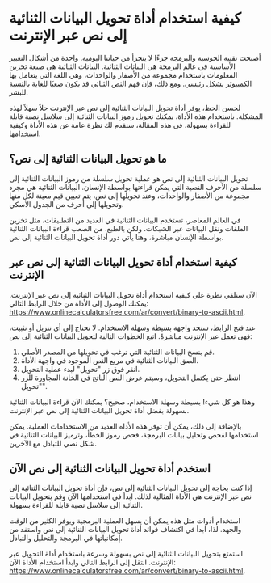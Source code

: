 كيفية استخدام أداة تحويل البيانات الثنائية إلى نص عبر الإنترنت
==============================================================

أصبحت تقنية الحوسبة والبرمجة جزءًا لا يتجزأ من حياتنا اليومية. واحدة من أشكال التعبير الأساسية في عالم البرمجة هي البيانات الثنائية. البيانات الثنائية هي صيغة تخزين المعلومات باستخدام مجموعة من الأصفار والواحدات، وهي اللغة التي يتعامل بها الكمبيوتر بشكل رئيسي. ومع ذلك، فإن فهم النص الثنائي قد يكون صعبًا للغاية بالنسبة للبشر.

لحسن الحظ، يوفر أداة تحويل البيانات الثنائية إلى نص عبر الإنترنت حلاً سهلاً لهذه المشكلة. باستخدام هذه الأداة، يمكنك تحويل رموز البيانات الثنائية إلى سلاسل نصية قابلة للقراءة بسهولة. في هذه المقالة، سنقدم لك نظرة عامة عن هذه الأداة وكيفية استخدامها.

ما هو تحويل البيانات الثنائية إلى نص؟
-------------------------------------

تحويل البيانات الثنائية إلى نص هو عملية تحويل سلسلة من رموز البيانات الثنائية إلى سلسلة من الأحرف النصية التي يمكن قراءتها بواسطة الإنسان. البيانات الثنائية هي مجرد مجموعة من الأصفار والواحدات، وعند تحويلها إلى نص، يتم تعيين قيم معينة لكل منها وتحويلها إلى أحرف من الجدول الأسكي.

في العالم المعاصر، تستخدم البيانات الثنائية في العديد من التطبيقات، مثل تخزين الملفات ونقل البيانات عبر الشبكات. ولكن بالطبع، من الصعب قراءة البيانات الثنائية بواسطة الإنسان مباشرة، وهنا يأتي دور أداة تحويل البيانات الثنائية إلى نص.

كيفية استخدام أداة تحويل البيانات الثنائية إلى نص عبر الإنترنت
--------------------------------------------------------------

الآن سنلقي نظرة على كيفية استخدام أداة تحويل البيانات الثنائية إلى نص عبر الإنترنت. يمكنك الوصول إلى الأداة من خلال الرابط التالي: <https://www.onlinecalculatorsfree.com/ar/convert/binary-to-ascii.html>.

عند فتح الرابط، ستجد واجهة بسيطة وسهلة الاستخدام. لا تحتاج إلى أي تنزيل أو تثبيت، فهي تعمل عبر الإنترنت مباشرةً. اتبع الخطوات التالية لتحويل البيانات الثنائية إلى نص:

1. قم بنسخ البيانات الثنائية التي ترغب في تحويلها من المصدر الأصلي.
2. الصق البيانات الثنائية في مربع النص الموجود في واجهة الأداة.
3. انقر فوق زر "تحويل" لبدء عملية التحويل.
4. انتظر حتى يكتمل التحويل، وسيتم عرض النص الناتج في الخانة المجاورة للزر "تحويل".

وهذا هو كل شيء! بسيطة وسهلة الاستخدام، صحيح؟ يمكنك الآن قراءة البيانات الثنائية بسهولة بفضل أداة تحويل البيانات الثنائية إلى نص عبر الإنترنت.

بالإضافة إلى ذلك، يمكن أن توفر هذه الأداة العديد من الاستخدامات العملية. يمكن استخدامها لفحص وتحليل بيانات البرمجة، فحص رموز الخطأ، وترميز البيانات الثنائية في شكل نصي للتبادل مع الآخرين.

استخدم أداة تحويل البيانات الثنائية إلى نص الآن
-----------------------------------------------

إذا كنت بحاجة إلى تحويل البيانات الثنائية إلى نص، فإن أداة تحويل البيانات الثنائية إلى نص عبر الإنترنت هي الأداة المثالية لذلك. ابدأ في استخدامها الآن وقم بتحويل البيانات الثنائية إلى سلاسل نصية قابلة للقراءة بسهولة.

استخدام أدوات مثل هذه يمكن أن يسهل العملية البرمجية ويوفر الكثير من الوقت والجهد. لذا، ابدأ في اكتشاف فوائد أداة تحويل البيانات الثنائية إلى نص واستفد من إمكانياتها في البرمجة والتحليل والتبادل.

استمتع بتحويل البيانات الثنائية إلى نص بسهولة وسرعة باستخدام أداة التحويل عبر الإنترنت. انتقل إلى الرابط التالي وابدأ استخدام الأداة الآن: <https://www.onlinecalculatorsfree.com/ar/convert/binary-to-ascii.html>.